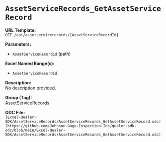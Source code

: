# `AssetServiceRecords_GetAssetServiceRecord`

**URL Template:**  
`GET /api/assetservicerecords/{AssetServiceRecordId}`

**Parameters:**  
- `AssetServiceRecordId` (path)

**Excel Named Range(s):**  
- `AssetServiceRecordId`

**Description:**  
No description provided.

**Group (Tag):**  
AssetServiceRecords

**ODC File:**  
`[Excel-Qualer-SDK/AssetServiceRecords/AssetServiceRecords_GetAssetServiceRecord.odc](https://github.com/Johnson-Gage-Inspection-Inc/qualer-sdk-odc/blob/main/Excel-Qualer-SDK/AssetServiceRecords/AssetServiceRecords_GetAssetServiceRecord.odc)`
